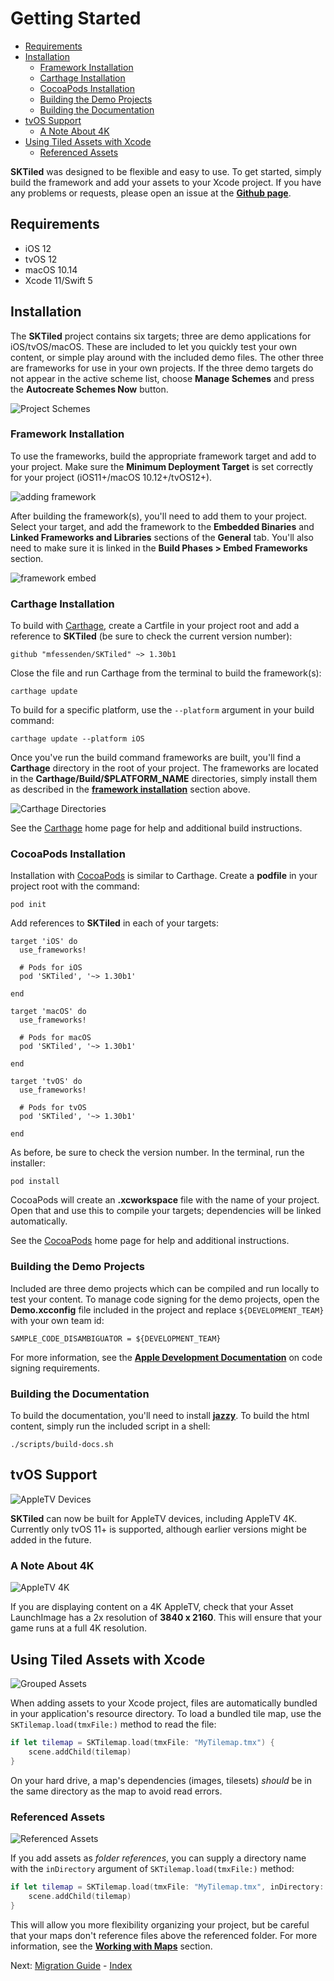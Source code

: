 # Getting Started

- [Requirements](#requirements)
- [Installation](#installation)
    - [Framework Installation](#framework-installation)
    - [Carthage Installation](#carthage-installation)
    - [CocoaPods Installation](#cocoapods-installation)
    - [Building the Demo Projects](#building-the-demo-projects)
    - [Building the Documentation](#building-the-documentation)
- [tvOS Support](#tvos-support)
    - [A Note About 4K](#a-note-about-4k)
- [Using Tiled Assets with Xcode](#using-tiled-assets-with-xcode)
    - [Referenced Assets](#referenced-assets)


**SKTiled** was designed to be flexible and easy to use. To get started, simply build the framework and add your assets to your Xcode project. If you have any problems or requests, please open an issue at the [**Github page**](https://github.com/mfessenden/SKTiled/issues).


## Requirements

- iOS 12
- tvOS 12
- macOS 10.14
- Xcode 11/Swift 5


## Installation

The **SKTiled** project contains six targets; three are demo applications for iOS/tvOS/macOS. These are included to let you quickly test your own content, or simple play around with the included demo files. The other three are frameworks for use in your own projects. If the three demo targets do not appear in the active scheme list, choose **Manage Schemes** and press the **Autocreate Schemes Now** button.

![Project Schemes](images/project-schemes.png)


### Framework Installation

To use the frameworks, build the appropriate framework target and add to your project. Make sure the **Minimum Deployment Target** is set correctly for your project (iOS11+/macOS 10.12+/tvOS12+).

![adding framework](images/framework.png)

After building the framework(s), you'll need to add them to your project. Select your target, and add the framework to the **Embedded Binaries** and **Linked Frameworks and Libraries** sections of the **General** tab. You'll also need to make sure it is linked in the **Build Phases > Embed Frameworks** section.


![framework embed](images/links.png)


### Carthage Installation

To build with [Carthage](https://github.com/Carthage/Carthage), create a Cartfile in your project root and add a reference to **SKTiled** (be sure to check the current version number):

    github "mfessenden/SKTiled" ~> 1.30b1


Close the file and run Carthage from the terminal to build the framework(s):

    carthage update

To build for a specific platform, use the `--platform` argument in your build command:

    carthage update --platform iOS

Once you've run the build command frameworks are built, you'll find a **Carthage** directory in the root of your project. The frameworks are located in the **Carthage/Build/$PLATFORM_NAME** directories, simply install them as described in the [**framework installation**](#framework-installation) section above.

![Carthage Directories](images/carthage_directories.png)

See the [Carthage](https://github.com/Carthage/Carthage) home page for help and additional build instructions.

### CocoaPods Installation

Installation with [CocoaPods](https://cocoapods.org) is similar to Carthage. Create a **podfile** in your project root with the command:

    pod init

Add references to **SKTiled** in each of your targets:


    target 'iOS' do
      use_frameworks!

      # Pods for iOS
      pod 'SKTiled', '~> 1.30b1'

    end

    target 'macOS' do
      use_frameworks!

      # Pods for macOS
      pod 'SKTiled', '~> 1.30b1'

    end

    target 'tvOS' do
      use_frameworks!

      # Pods for tvOS
      pod 'SKTiled', '~> 1.30b1'

    end


As before, be sure to check the version number. In the terminal, run the installer:

    pod install


CocoaPods will create an **.xcworkspace** file with the name of your project. Open that and use this to compile your targets; dependencies will be linked automatically.


See the [CocoaPods](https://cocoapods.org) home page for help and additional instructions.


### Building the Demo Projects

Included are three demo projects which can be compiled and run locally to test your content. To manage code signing for the demo projects, open the **Demo.xcconfig** file included in the project and replace `${DEVELOPMENT_TEAM}` with your own team id:

```
SAMPLE_CODE_DISAMBIGUATOR = ${DEVELOPMENT_TEAM}
```

For more information, see the [**Apple Development Documentation**][apple-code-signing-url] on code signing requirements.

### Building the Documentation

To build the documentation, you'll need to install [**jazzy**][jazzy-url]. To build the html content, simply run the included script in a shell:

	./scripts/build-docs.sh



## tvOS Support

![AppleTV Devices](images/appletv-devices.png)

**SKTiled** can now be built for AppleTV devices, including AppleTV 4K. Currently only tvOS 11+ is supported, although earlier versions might be added in the future.

### A Note About 4K

![AppleTV 4K](images/appletv-4k-launch.png)

If you are displaying content on a 4K AppleTV, check that your Asset LaunchImage has a 2x resolution of **3840 x 2160**. This will ensure that your game runs at a full 4K resolution.



## Using Tiled Assets with Xcode

![Grouped Assets][xcode-assets-group-img]

When adding assets to your Xcode project, files are automatically bundled in your application's resource directory. To load a bundled tile map, use the `SKTilemap.load(tmxFile:)` method to read the file:


```swift
if let tilemap = SKTilemap.load(tmxFile: "MyTilemap.tmx") {
    scene.addChild(tilemap)
}
```

On your hard drive, a map's dependencies (images, tilesets) *should* be in the same directory as the map to avoid read errors.

### Referenced Assets


![Referenced Assets][xcode-assets-ref-img]

If you add assets as *folder references*, you can supply a directory name with the `inDirectory` argument of `SKTilemap.load(tmxFile:)` method:


```swift
if let tilemap = SKTilemap.load(tmxFile: "MyTilemap.tmx", inDirectory: "Tiled") {
    scene.addChild(tilemap)
}
```

This will allow you more flexibility organizing your project, but be careful that your maps don't reference files above the referenced folder. For more information, see the [**Working with Maps**][working-with-maps-url] section.




Next: [Migration Guide](migration-guide.html) - [Index](Documentation.html)


<!--- Images --->
[xcode-assets-group-img]:images/xcode-assets-group.png
[xcode-assets-ref-img]:images/xcode-assets-referenced.png
[zlib-include-img]:images/zlib-include.png

<!--- URLs --->

[swift4-url]:https://github.com/mfessenden/SKTiled/tree/swift4
[xcode8-url]:https://github.com/mfessenden/SKTiled/tree/xcode8

[sktilemap-load-url]:SKTilemap.load(tmxFile:inDirectory:delegate:withTilesets:ignoreProperties:loggingLevel:)
[working-with-maps-url]:working-with-maps.html#loading-a-tilemap
[jazzy-url]:https://github.com/realm/jazzy
[apple-code-signing-url]:https://developer.apple.com/library/archive/documentation/Security/Conceptual/CodeSigningGuide/Procedures/Procedures.html
